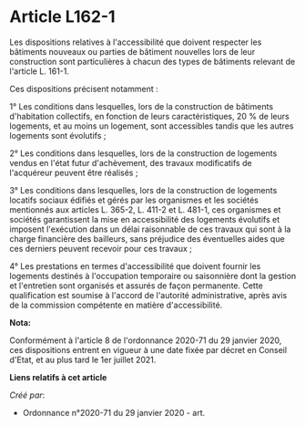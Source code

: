 # Article L162-1 

Les dispositions relatives à l'accessibilité que doivent respecter les bâtiments nouveaux ou parties de bâtiment nouvelles
lors de leur construction sont particulières à chacun des types de bâtiments relevant de l'article L. 161-1.

Ces dispositions précisent notamment :

1° Les conditions dans lesquelles, lors de la construction de bâtiments d'habitation collectifs, en fonction de leurs
caractéristiques, 20 % de leurs logements, et au moins un logement, sont accessibles tandis que les autres logements sont
évolutifs ;

2° Les conditions dans lesquelles, lors de la construction de logements vendus en l'état futur d'achèvement, des travaux
modificatifs de l'acquéreur peuvent être réalisés ;

3° Les conditions dans lesquelles, lors de la construction de logements locatifs sociaux édifiés et gérés par les organismes
et les sociétés mentionnés aux articles L. 365-2, L. 411-2 et L. 481-1, ces organismes et sociétés garantissent la mise en
accessibilité des logements évolutifs et imposent l'exécution dans un délai raisonnable de ces travaux qui sont à la charge
financière des bailleurs, sans préjudice des éventuelles aides que ces derniers peuvent recevoir pour ces travaux ;

4° Les prestations en termes d'accessibilité que doivent fournir les logements destinés à l'occupation temporaire ou
saisonnière dont la gestion et l'entretien sont organisés et assurés de façon permanente. Cette qualification est soumise à
l'accord de l'autorité administrative, après avis de la commission compétente en matière d'accessibilité.

**Nota:**

Conformément à l'article 8 de l'ordonnance 2020-71 du 29 janvier 2020, ces dispositions entrent en vigueur à une date fixée
par décret en Conseil d'Etat, et au plus tard le 1er juillet 2021.

**Liens relatifs à cet article**

_Créé par_:

  - Ordonnance n°2020-71 du 29 janvier 2020 - art.
